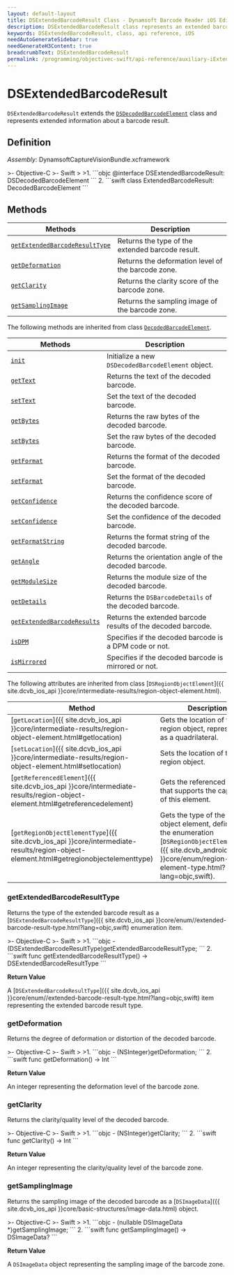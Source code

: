 ```yaml
---
layout: default-layout
title: DSExtendedBarcodeResult Class - Dynamsoft Barcode Reader iOS Edition
description: DSExtendedBarcodeResult class represents an extended barcode result in a decoded barcode element. It contains information such as the type of extended barcode, deformation, clarity, and a sampling image of the barcode.
keywords: DSExtendedBarcodeResult, class, api reference, iOS
needAutoGenerateSidebar: true
needGenerateH3Content: true
breadcrumbText: DSExtendedBarcodeResult
permalink: /programming/objectivec-swift/api-reference/auxiliary-iExtendedResult.html
---
```



# DSExtendedBarcodeResult

`DSExtendedBarcodeResult` extends the [`DSDecodedBarcodeElement`](decoded-barcode-element.md) class and represents extended information about a barcode result.

## Definition

*Assembly:* DynamsoftCaptureVisionBundle.xcframework

<div class="sample-code-prefix"></div>
>- Objective-C
>- Swift
>
>1. 
```objc
@interface DSExtendedBarcodeResult: DSDecodedBarcodeElement
```
2. 
```swift
class ExtendedBarcodeResult: DecodedBarcodeElement
```

## Methods

| Methods | Description |
| ---------- | ----------- |
| [`getExtendedBarcodeResultType`](#getextendedbarcoderesulttype) | Returns the type of the extended barcode result. |
| [`getDeformation`](#getdeformation) | Returns the deformation level of the barcode zone. |
| [`getClarity`](#getclarity) | Returns the clarity score of the barcode zone. |
| [`getSamplingImage`](#getsamplingimage) | Returns the sampling image of the barcode zone. |

The following methods are inherited from class [`DecodedBarcodeElement`](decoded-barcode-element.md).

| Methods | Description |
| ------- | ----------- |
| [`init`](decoded-barcode-element.md#init) | Initialize a new `DSDecodedBarcodeElement` object. |
| [`getText`](decoded-barcode-element.md#gettext) | Returns the text of the decoded barcode. |
| [`setText`](decoded-barcode-element.md#settext) | Set the text of the decoded barcode. |
| [`getBytes`](decoded-barcode-element.md#getbytes) | Returns the raw bytes of the decoded barcode. |
| [`setBytes`](decoded-barcode-element.md#setbytes) | Set the raw bytes of the decoded barcode. |
| [`getFormat`](decoded-barcode-element.md#getformat) | Returns the format of the decoded barcode. |
| [`setFormat`](decoded-barcode-element.md#setformat) | Set the format of the decoded barcode. |
| [`getConfidence`](decoded-barcode-element.md#getconfidence) | Returns the confidence score of the decoded barcode. |
| [`setConfidence`](decoded-barcode-element.md#setconfidence) | Set the confidence of the decoded barcode. |
| [`getFormatString`](decoded-barcode-element.md#getformatstring) | Returns the format string of the decoded barcode. |
| [`getAngle`](decoded-barcode-element.md#getangle) | Returns the orientation angle of the decoded barcode. |
| [`getModuleSize`](decoded-barcode-element.md#getmodulesize) | Returns the module size of the decoded barcode. |
| [`getDetails`](decoded-barcode-element.md#getdetails) | Returns the `DSBarcodeDetails` of the decoded barcode. |
| [`getExtendedBarcodeResults`](decoded-barcode-element.md#getextendedbarcoderesults) | Returns the extended barcode results of the decoded barcode. |
| [`isDPM`](decoded-barcode-element.md#isdpm) | Specifies if the decoded barcode is a DPM code or not. |
| [`isMirrored`](decoded-barcode-element.md#ismirrored) | Specifies if the decoded barcode is mirrored or not. |

The following attributes are inherited from class [`DSRegionObjectElement`]({{ site.dcvb_ios_api }}core/intermediate-results/region-object-element.html).

| Method | Description |
|------- |-------------|
| [`getLocation`]({{ site.dcvb_ios_api }}core/intermediate-results/region-object-element.html#getlocation) | Gets the location of the region object, represented as a quadrilateral. |
| [`setLocation`]({{ site.dcvb_ios_api }}core/intermediate-results/region-object-element.html#setlocation) | Sets the location of the region object. |
| [`getReferencedElement`]({{ site.dcvb_ios_api }}core/intermediate-results/region-object-element.html#getreferencedelement) | Gets the referenced element that supports the capturing of this element. |
| [`getRegionObjectElementType`]({{ site.dcvb_ios_api }}core/intermediate-results/region-object-element.html#getregionobjectelementtype) | Gets the type of the region object element, defined by the enumeration [`DSRegionObjectElementType`]({{ site.dcvb_android_api }}core/enum/region-object-element-type.html?lang=objc,swift). |

### getExtendedBarcodeResultType

Returns the type of the extended barcode result as a [`DSExtendedBarcodeResultType`]({{ site.dcvb_ios_api }}core/enum//extended-barcode-result-type.html?lang=objc,swift) enumeration item.

<div class="sample-code-prefix"></div>
>- Objective-C
>- Swift
>
>1. 
```objc
- (DSExtendedBarcodeResultType)getExtendedBarcodeResultType;
```
2. 
```swift
func getExtendedBarcodeResultType() -> DSExtendedBarcodeResultType
```

**Return Value**

A [`DSExtendedBarcodeResultType`]({{ site.dcvb_ios_api }}core/enum//extended-barcode-result-type.html?lang=objc,swift) item representing the extended barcode result type.

### getDeformation

Returns the degree of deformation or distortion of the decoded barcode.

<div class="sample-code-prefix"></div>
>- Objective-C
>- Swift
>
>1. 
```objc
- (NSInteger)getDeformation;
```
2. 
```swift
func getDeformation() -> Int
```

**Return Value**

An integer representing the deformation level of the barcode zone.

### getClarity

Returns the clarity/quality level of the decoded barcode.

<div class="sample-code-prefix"></div>
>- Objective-C
>- Swift
>
>1. 
```objc
- (NSInteger)getClarity;
```
2. 
```swift
func getClarity() -> Int
```

**Return Value**

An integer representing the clarity/quality level of the barcode zone.

### getSamplingImage

Returns the sampling image of the decoded barcode as a [`DSImageData`]({{ site.dcvb_ios_api }}core/basic-structures/image-data.html) object.

<div class="sample-code-prefix"></div>
>- Objective-C
>- Swift
>
>1. 
```objc
- (nullable DSImageData *)getSamplingImage;
```
2. 
```swift
func getSamplingImage() -> DSImageData?
```

**Return Value**

A `DSImageData` object representing the sampling image of the barcode zone.
